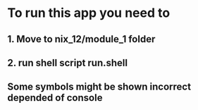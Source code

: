 # To run this app you need to
## 1. Move to nix_12/module_1 folder
## 2. run shell script run.shell
## Some symbols might be shown incorrect depended of console